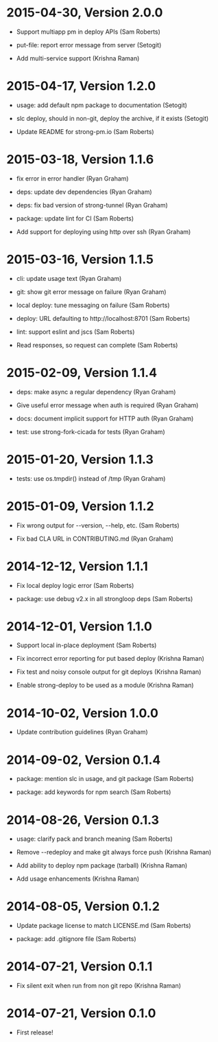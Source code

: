 2015-04-30, Version 2.0.0
=========================

 * Support multiapp pm in deploy APIs (Sam Roberts)

 * put-file: report error message from server (Setogit)

 * Add multi-service support (Krishna Raman)


2015-04-17, Version 1.2.0
=========================

 * usage: add default npm package to documentation (Setogit)

 * slc deploy, should in non-git, deploy the archive, if it exists (Setogit)

 * Update README for strong-pm.io (Sam Roberts)


2015-03-18, Version 1.1.6
=========================

 * fix error in error handler (Ryan Graham)

 * deps: update dev dependencies (Ryan Graham)

 * deps: fix bad version of strong-tunnel (Ryan Graham)

 * package: update lint for CI (Sam Roberts)

 * Add support for deploying using http over ssh (Ryan Graham)


2015-03-16, Version 1.1.5
=========================

 * cli: update usage text (Ryan Graham)

 * git: show git error message on failure (Ryan Graham)

 * local deploy: tune messaging on failure (Sam Roberts)

 * deploy: URL defaulting to http://localhost:8701 (Sam Roberts)

 * lint: support eslint and jscs (Sam Roberts)

 * Read responses, so request can complete (Sam Roberts)


2015-02-09, Version 1.1.4
=========================

 * deps: make async a regular dependency (Ryan Graham)

 * Give useful error message when auth is required (Ryan Graham)

 * docs: document implicit support for HTTP auth (Ryan Graham)

 * test: use strong-fork-cicada for tests (Ryan Graham)


2015-01-20, Version 1.1.3
=========================

 * tests: use os.tmpdir() instead of /tmp (Ryan Graham)


2015-01-09, Version 1.1.2
=========================

 * Fix wrong output for --version, --help, etc. (Sam Roberts)

 * Fix bad CLA URL in CONTRIBUTING.md (Ryan Graham)


2014-12-12, Version 1.1.1
=========================

 * Fix local deploy logic error (Sam Roberts)

 * package: use debug v2.x in all strongloop deps (Sam Roberts)


2014-12-01, Version 1.1.0
=========================

 * Support local in-place deployment (Sam Roberts)

 * Fix incorrect error reporting for put based deploy (Krishna Raman)

 * Fix test and noisy console output for git deploys (Krishna Raman)

 * Enable strong-deploy to be used as a module (Krishna Raman)


2014-10-02, Version 1.0.0
=========================

 * Update contribution guidelines (Ryan Graham)


2014-09-02, Version 0.1.4
=========================

 * package: mention slc in usage, and git package (Sam Roberts)

 * package: add keywords for npm search (Sam Roberts)


2014-08-26, Version 0.1.3
=========================

 * usage: clarify pack and branch meaning (Sam Roberts)

 * Remove --redeploy and make git always force push (Krishna Raman)

 * Add ability to deploy npm package (tarball) (Krishna Raman)

 * Add usage enhancements (Krishna Raman)


2014-08-05, Version 0.1.2
=========================

 * Update package license to match LICENSE.md (Sam Roberts)

 * package: add .gitignore file (Sam Roberts)


2014-07-21, Version 0.1.1
=========================

 * Fix silent exit when run from non git repo (Krishna Raman)


2014-07-21, Version 0.1.0
=========================

 * First release!
